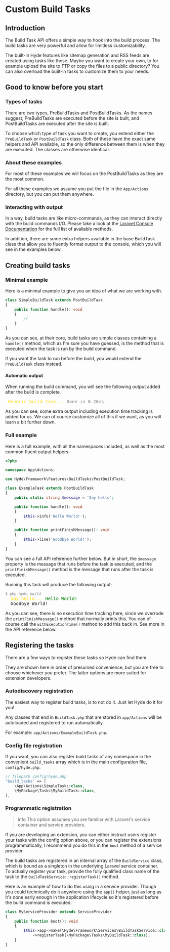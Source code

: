 # Custom Build Tasks

## Introduction

The Build Task API offers a simple way to hook into the build process.
The build tasks are very powerful and allow for limitless customizability.

The built-in Hyde features like sitemap generation and RSS feeds are created using tasks like these.
Maybe you want to create your own, to for example upload the site to FTP or copy the files to a public directory?
You can also overload the built-in tasks to customize them to your needs.


## Good to know before you start

### Types of tasks

There are two types, PreBuildTasks and PostBuildTasks. As the names suggest, PreBuildTasks are executed before the site is built, and PostBuildTasks are executed after the site is built.

To choose which type of task you want to create, you extend either the `PreBuildTask` or `PostBuildTask` class.
Both of these have the exact same helpers and API available, so the only difference between them is when they are executed. The classes are otherwise identical.

### About these examples

For most of these examples we will focus on the PostBuildTasks as they are the most common. 

For all these examples we assume you put the file in the `App/Actions` directory, but you can put them anywhere.

### Interacting with output

In a way, build tasks are like micro-commands, as they can interact directly with the build commands I/O. Please take a look at the [Laravel Console Documentation](https://laravel.com/docs/10.x/artisan#command-io) for the full list of available methods.

In addition, there are some extra helpers available in the base BuildTask class that allow you to fluently format output to the console, which you will see in the examples below.

## Creating build tasks


### Minimal example

Here is a minimal example to give you an idea of what we are working with.

```php
class SimpleBuildTask extends PostBuildTask
{
    public function handle(): void
    {
        //
    }
}
```

As you can see, at their core, build tasks are simple classes containing a `handle()` method,
which as I'm sure you have guessed, is the method that is executed when the task is run by the build command.

If you want the task to run before the build, you would extend the `PreBuildTask` class instead.

#### Automatic output

When running the build command, you will see the following output added after the build is complete.

<pre>
 <span style="color: gold">Generic build task...</span> <span style="color: gray">Done in 0.26ms</span>
</pre>

As you can see, some extra output including execution time tracking is added for us. We can of course customize all of this if we want, as you will learn a bit further down.

### Full example

Here is a full example, with all the namespaces included, as well as the most common fluent output helpers.

```php
<?php

namespace App\Actions;

use Hyde\Framework\Features\BuildTasks\PostBuildTask;

class ExampleTask extends PostBuildTask
{
    public static string $message = 'Say hello';

    public function handle(): void
    {
        $this->info('Hello World!');
    }

    public function printFinishMessage(): void
    {
		$this->line('Goodbye World!');
    }
}
```

You can see a full API reference further below. But in short, the `$message` property is the message that runs before the task is executed, and the `printFinishMessage()` method is the message that runs after the task is executed.

Running this task will produce the following output:

<pre>
<small style="color: gray">$ php hyde build</small>
  <span style="color: gold">Say hello...</span> <span style="color: green">Hello World!</span>
  Goodbye World!
</pre>

As you can see, there is no execution time tracking here, since we overrode the `printFinishMessage()` method that normally prints this. You can of course call the `withExecutionTime()` method to add this back in. See more in the API reference below.


## Registering the tasks

There are a few ways to register these tasks so Hyde can find them.

They are shown here in order of presumed convenience, but you are free to choose whichever you prefer. The latter options are more suited for extension developers.

### Autodiscovery registration

The easiest way to register build tasks, is to not do it. Just let Hyde do it for you!

Any classes that end in `BuildTask.php` that are stored in `app/Actions`  will be autoloaded and registered to run automatically.

For example: `app/Actions/ExampleBuildTask.php`.


### Config file registration

If you want, you can also register build tasks of any namespace in the convenient `build_tasks` array which is in the main configuration file, `config/hyde.php`.

```php
// filepath config/hyde.php
'build_tasks' => [
    \App\Actions\SimpleTask::class,
    \MyPackage\Tasks\MyBuildTask::class,
],
```

### Programmatic registration

>info This option assumes you are familiar with Laravel's service container and service providers.

If you are developing an extension, you can either instruct users register your tasks with the config option above,
or you can register the extensions programmatically, I recommend you do this in the `boot` method of a service provider.

The build tasks are registered in an internal array of the `BuildService` class, which is bound as a singleton in the underlying Laravel service container.
To actually register your task, provide the fully qualified class name of the task to the `BuildTaskService::registerTask()` method.

Here is an example of how to do this using in a service provider. Though you could technically do it anywhere using the `app()` helper, just as long as it's done early enough in the application lifecycle so it's registered before the build command is executed.

```php
class MyServiceProvider extends ServiceProvider
{
    public function boot(): void
    {
        $this->app->make(\Hyde\Framework\Services\BuildTaskService::class)
            ->registerTask(\MyPackage\Tasks\MyBuildTask::class);
    }
}
```
